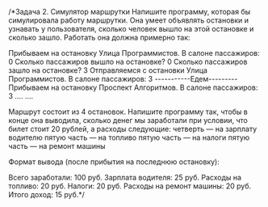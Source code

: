 /*Задача 2. Симулятор маршрутки
Напишите программу, которая бы симулировала работу маршрутки. Она умеет объявлять остановки и узнавать у пользователя, 
сколько человек вышло на этой остановке и сколько зашло. Работать она должна примерно так:

Прибываем на остановку Улица Программистов. В салоне пассажиров: 0
Сколько пассажиров вышло на остановке? 0
Сколько пассажиров зашло на остановке? 3
Отправляемся с остановки Улица Программистов. В салоне пассажиров: 3
-----------Едем---------
Прибываем на остановку Проспект Алгоритмов. В салоне пассажиров: 3
….
….


Маршрут состоит из 4 остановок. Напишите программу так, чтобы в конце она выводила, сколько денег мы заработали при условии, 
что билет стоит 20 рублей, а расходы следующие:
четверть — на зарплату водителю
пятую часть — на топливо
пятую часть — на налоги
пятую часть — на ремонт машины

Формат вывода (после прибытия на последнюю остановку):

Всего заработали: 100 руб.
Зарплата водителя: 25 руб.
Расходы на топливо: 20 руб.
Налоги: 20 руб.
Расходы на ремонт машины: 20 руб.
Итого доход: 15 руб.*/